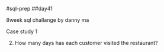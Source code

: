 #sql-prep
##day41

8week sql challange by danny ma

Case study 1

2. How many days has each customer visited the restaurant?